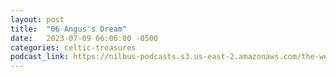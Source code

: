 ```yaml
---
layout: post
title:  "06 Angus's Dream"
date:   2023-07-09 06:06:00 -0500
categories: celtic-treasures
podcast_link: https://nilbus-podcasts.s3.us-east-2.amazonaws.com/the-well-trained-mind/Celtic%20Treasures/06%20Angus's%20Dream.mp3
---
```


